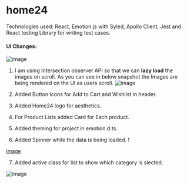 # home24

Technologies used:
React, Emotion.js with Syled, Apollo Client,  Jest and React testing Library for writing test cases.

#### UI Changes:
![image](https://user-images.githubusercontent.com/24535674/169700545-63fb41d4-662a-4018-aef0-8a032f82b2d0.png)

1. I am using Intersection observer API so that we can **lazy load** the images on scroll. As you can see in below snapshot the Images are being rendered on the UI as users scroll.
![image](https://user-images.githubusercontent.com/24535674/169700951-530131f4-3179-4154-ae01-5ba3dfa3a04d.png)
 
2. Added Button Icons for Add to Cart and Wishlist in header.
3. Added Home24 logo for aesthetics.
4. For Product Lists added Card for Each product.
5. Added theming for project in emotion.d.ts.
6. Added Spinner while the data is being loaded.                                                                                                                  !

[image](https://user-images.githubusercontent.com/24535674/169700623-90040480-d4f3-434c-9521-6df778877ff3.png)

7. Added active class for list to show which category is slected. 

![image](https://user-images.githubusercontent.com/24535674/169700664-3b9d7b47-968c-4410-92a6-800d44171a1f.png)
